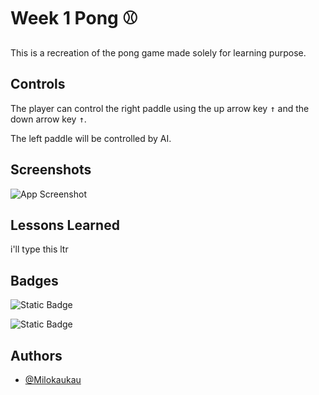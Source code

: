 # Week 1 Pong :baseball:

This is a recreation of the pong game made solely for learning purpose. 

## Controls

The player can control the right paddle using the up arrow key <kbd>&uarr;</kbd> and the down arrow key <kbd>&uarr;</kbd>.

The left paddle will be controlled by AI.
## Screenshots

![App Screenshot](https://via.placeholder.com/468x300?text=App+Screenshot+Here)


## Lessons Learned

i'll type this ltr


## Badges

![Static Badge](https://img.shields.io/badge/Game%20Engine-Godot%204.0-blue)

![Static Badge](https://img.shields.io/badge/idk-what%20to%20put-yellow)

## Authors

- [@Milokaukau](https://www.github.com/Milokaukau)

